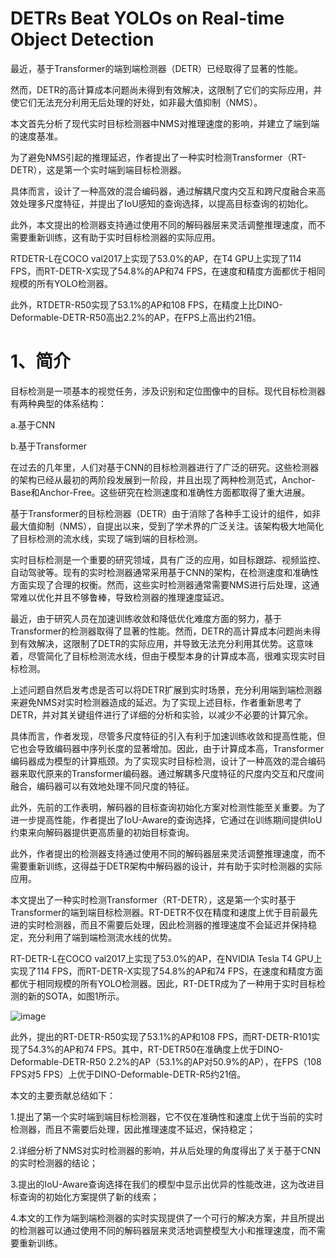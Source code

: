 # DETRs Beat YOLOs on Real-time Object Detection

最近，基于Transformer的端到端检测器（DETR）已经取得了显著的性能。

然而，DETR的高计算成本问题尚未得到有效解决，这限制了它们的实际应用，并使它们无法充分利用无后处理的好处，如非最大值抑制（NMS）。

本文首先分析了现代实时目标检测器中NMS对推理速度的影响，并建立了端到端的速度基准。

为了避免NMS引起的推理延迟，作者提出了一种实时检测Transformer（RT-DETR），这是第一个实时端到端目标检测器。

具体而言，设计了一种高效的混合编码器，通过解耦尺度内交互和跨尺度融合来高效处理多尺度特征，并提出了IoU感知的查询选择，以提高目标查询的初始化。

此外，本文提出的检测器支持通过使用不同的解码器层来灵活调整推理速度，而不需要重新训练，这有助于实时目标检测器的实际应用。

RTDETR-L在COCO val2017上实现了53.0%的AP，在T4 GPU上实现了114 FPS，而RT-DETR-X实现了54.8%的AP和74 FPS，在速度和精度方面都优于相同规模的所有YOLO检测器。

此外，RTDETR-R50实现了53.1%的AP和108 FPS，在精度上比DINO-Deformable-DETR-R50高出2.2%的AP，在FPS上高出约21倍。

# 1、简介
目标检测是一项基本的视觉任务，涉及识别和定位图像中的目标。现代目标检测器有两种典型的体系结构：

a.基于CNN

b.基于Transformer

在过去的几年里，人们对基于CNN的目标检测器进行了广泛的研究。这些检测器的架构已经从最初的两阶段发展到一阶段，并且出现了两种检测范式，Anchor-Base和Anchor-Free。这些研究在检测速度和准确性方面都取得了重大进展。

基于Transformer的目标检测器（DETR）由于消除了各种手工设计的组件，如非最大值抑制（NMS），自提出以来，受到了学术界的广泛关注。该架构极大地简化了目标检测的流水线，实现了端到端的目标检测。

实时目标检测是一个重要的研究领域，具有广泛的应用，如目标跟踪、视频监控、自动驾驶等。现有的实时检测器通常采用基于CNN的架构，在检测速度和准确性方面实现了合理的权衡。然而，这些实时检测器通常需要NMS进行后处理，这通常难以优化并且不够鲁棒，导致检测器的推理速度延迟。

最近，由于研究人员在加速训练收敛和降低优化难度方面的努力，基于Transformer的检测器取得了显著的性能。然而，DETR的高计算成本问题尚未得到有效解决，这限制了DETR的实际应用，并导致无法充分利用其优势。这意味着，尽管简化了目标检测流水线，但由于模型本身的计算成本高，很难实现实时目标检测。

上述问题自然启发考虑是否可以将DETR扩展到实时场景，充分利用端到端检测器来避免NMS对实时检测器造成的延迟。为了实现上述目标，作者重新思考了DETR，并对其关键组件进行了详细的分析和实验，以减少不必要的计算冗余。

具体而言，作者发现，尽管多尺度特征的引入有利于加速训练收敛和提高性能，但它也会导致编码器中序列长度的显著增加。因此，由于计算成本高，Transformer编码器成为模型的计算瓶颈。为了实现实时目标检测，设计了一种高效的混合编码器来取代原来的Transformer编码器。通过解耦多尺度特征的尺度内交互和尺度间融合，编码器可以有效地处理不同尺度的特征。

此外，先前的工作表明，解码器的目标查询初始化方案对检测性能至关重要。为了进一步提高性能，作者提出了IoU-Aware的查询选择，它通过在训练期间提供IoU约束来向解码器提供更高质量的初始目标查询。

此外，作者提出的检测器支持通过使用不同的解码器层来灵活调整推理速度，而不需要重新训练，这得益于DETR架构中解码器的设计，并有助于实时检测器的实际应用。

本文提出了一种实时检测Transformer（RT-DETR），这是第一个实时基于Transformer的端到端目标检测器。RT-DETR不仅在精度和速度上优于目前最先进的实时检测器，而且不需要后处理，因此检测器的推理速度不会延迟并保持稳定，充分利用了端到端检测流水线的优势。

RT-DETR-L在COCO val2017上实现了53.0%的AP，在NVIDIA Tesla T4 GPU上实现了114 FPS，而RT-DETR-X实现了54.8%的AP和74 FPS，在速度和精度方面都优于相同规模的所有YOLO检测器。因此，RT-DETR成为了一种用于实时目标检测的新的SOTA，如图1所示。

![image](https://user-images.githubusercontent.com/48575896/233324126-8a239498-5181-48fb-a310-11ad4db8a09f.png)

此外，提出的RT-DETR-R50实现了53.1%的AP和108 FPS，而RT-DETR-R101实现了54.3%的AP和74 FPS。其中，RT-DETR50在准确度上优于DINO-Deformable-DETR-R50 2.2%的AP（53.1%的AP对50.9%的AP），在FPS（108 FPS对5 FPS）上优于DINO-Deformable-DETR-R5约21倍。

本文的主要贡献总结如下：

1.提出了第一个实时端到端目标检测器，它不仅在准确性和速度上优于当前的实时检测器，而且不需要后处理，因此推理速度不延迟，保持稳定；

2.详细分析了NMS对实时检测器的影响，并从后处理的角度得出了关于基于CNN的实时检测器的结论；

3.提出的IoU-Aware查询选择在我们的模型中显示出优异的性能改进，这为改进目标查询的初始化方案提供了新的线索；

4.本文的工作为端到端检测器的实时实现提供了一个可行的解决方案，并且所提出的检测器可以通过使用不同的解码器层来灵活地调整模型大小和推理速度，而不需要重新训练。
